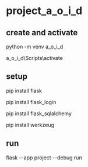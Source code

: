 # project_a_o_i_d
## create and activate
python -m venv a_o_i_d

a_o_i_d\Scripts\activate

## setup
pip install flask

pip install flask_login

pip install flask_sqlalchemy

pip install werkzeug

## run
flask --app project --debug run